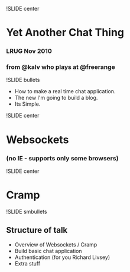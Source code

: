 !SLIDE center

# Yet Another Chat Thing

### LRUG Nov 2010
### from @kalv who plays at @freerange

!SLIDE bullets

* How to make a real time chat application.
* The new I'm going to build a blog.
* Its Simple.

!SLIDE center

# Websockets

### (no IE - supports only some browsers)

!SLIDE center

# Cramp

!SLIDE smbullets

## Structure of talk

- Overview of Websockets / Cramp
- Build basic chat application
- Authentication (for you Richard Livsey)
- Extra stuff
